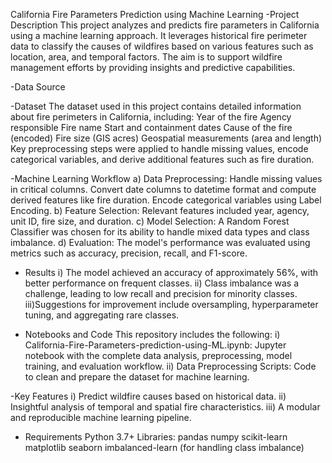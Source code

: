 California Fire Parameters Prediction using Machine Learning
-Project Description
This project analyzes and predicts fire parameters in California using a machine learning approach. It leverages historical fire perimeter data to classify the causes of wildfires based on various features such as location, area, and temporal factors. The aim is to support wildfire management efforts by providing insights and predictive capabilities.

-Data Source

-Dataset
The dataset used in this project contains detailed information about fire perimeters in California, including:
Year of the fire
Agency responsible
Fire name
Start and containment dates
Cause of the fire (encoded)
Fire size (GIS acres)
Geospatial measurements (area and length)
Key preprocessing steps were applied to handle missing values, encode categorical variables, and derive additional features such as fire duration.

-Machine Learning Workflow
a) Data Preprocessing:
Handle missing values in critical columns.
Convert date columns to datetime format and compute derived features like fire duration.
Encode categorical variables using Label Encoding.
b) Feature Selection:
Relevant features included year, agency, unit ID, fire size, and duration.
c) Model Selection:
A Random Forest Classifier was chosen for its ability to handle mixed data types and class imbalance.
d) Evaluation:
The model's performance was evaluated using metrics such as accuracy, precision, recall, and F1-score.

- Results
i) The model achieved an accuracy of approximately 56%, with better performance on frequent classes.
ii) Class imbalance was a challenge, leading to low recall and precision for minority classes.
iii)Suggestions for improvement include oversampling, hyperparameter tuning, and aggregating rare classes.

- Notebooks and Code
This repository includes the following:
i) California-Fire-Parameters-prediction-using-ML.ipynb: Jupyter notebook with the complete data analysis, preprocessing, model training, and evaluation workflow.
ii) Data Preprocessing Scripts: Code to clean and prepare the dataset for machine learning.

-Key Features
i) Predict wildfire causes based on historical data.
ii) Insightful analysis of temporal and spatial fire characteristics.
iii) A modular and reproducible machine learning pipeline.

- Requirements
Python 3.7+
Libraries:
pandas
numpy
scikit-learn
matplotlib
seaborn
imbalanced-learn (for handling class imbalance)
